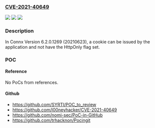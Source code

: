 ### [CVE-2021-40649](https://cve.mitre.org/cgi-bin/cvename.cgi?name=CVE-2021-40649)
![](https://img.shields.io/static/v1?label=Product&message=n%2Fa&color=blue)
![](https://img.shields.io/static/v1?label=Version&message=n%2Fa&color=blue)
![](https://img.shields.io/static/v1?label=Vulnerability&message=n%2Fa&color=brighgreen)

### Description

In Connx Version 6.2.0.1269 (20210623), a cookie can be issued by the application and not have the HttpOnly flag set.

### POC

#### Reference
No PoCs from references.

#### Github
- https://github.com/SYRTI/POC_to_review
- https://github.com/l00neyhacker/CVE-2021-40649
- https://github.com/nomi-sec/PoC-in-GitHub
- https://github.com/trhacknon/Pocingit

